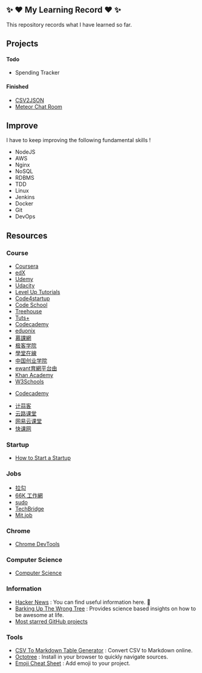 ## :sparkles: :heart: My Learning Record :heart: :sparkles:

This repository records what I have learned so far.

## Projects

#### Todo

* Spending Tracker

#### Finished

* [CSV2JSON](https://github.com/LIYINGZHEN/my-learning-record/tree/master/Meteor/Projects/6.meteor-csv2json)
* [Meteor Chat Room](https://github.com/LIYINGZHEN/my-learning-record/tree/master/Meteor/Projects/7.meteor-chat-room)

## Improve

I have to keep improving the following fundamental skills !

* NodeJS
* AWS
* Nginx
* NoSQL
* RDBMS
* TDD
* Linux
* Jenkins
* Docker
* Git
* DevOps

## Resources

### Course

* [Coursera](https://www.coursera.org/)
* [edX](https://www.edx.org/)
* [Udemy](https://www.udemy.com/)
* [Udacity](https://www.udacity.com/)
* [Level Up Tutorials](https://leveluptutorials.com/)
* [Code4startup](https://code4startup.com/)
* [Code School](https://www.codeschool.com/)
* [Treehouse](https://teamtreehouse.com/)
* [Tuts+](http://tutsplus.com/)
* [Codecademy](https://www.codecademy.com/learn)
* [eduonix](https://www.eduonix.com/)
* [慕課網](http://www.imooc.com/)
* [极客学院](http://www.jikexueyuan.com/)
* [學堂在線](http://www.xuetangx.com/)
* [中国创业学院](http://cie.xuetangx.com/)
* [ewant育網平台由](http://www.ewant.org/)
* [Khan Academy](https://www.khanacademy.org/computing/computer-science)
* [W3Schools](http://www.w3schools.com/)
- [Codecademy](https://www.codecademy.com/learn)
* [计蒜客](http://www.jisuanke.com/)
* [云路课堂](http://yun.lu/student/homepage)
* [网易云课堂](http://study.163.com/)
* [快课网](www.cricode.coma)

### Startup

* [How to Start a Startup](http://startupclass.samaltman.com/)

### Jobs

- [拉勾](http://www.lagou.com/)
- [66K 工作網](http://www.66kjobs.tw/)
- [sudo](https://sudo.com.tw/)
- [TechBridge](https://techbridge.cc/)
- [Mit.job](http://mit.jobs/)

### Chrome

* [Chrome DevTools](https://developers.google.com/web/tools/chrome-devtools/)

### Computer Science

* [Computer Science](https://github.com/open-source-society/computer-science)

### Information

* [Hacker News](https://news.ycombinator.com/) : You can find useful information here. :sparkling_heart:
* [Barking Up The Wrong Tree](http://www.bakadesuyo.com/blog/) : Provides science based insights on how to be awesome at life.
* [Most starred GitHub projects](https://github.com/search?q=stars:%3E1&s=stars&type=Repositories)

### Tools

* [CSV To Markdown Table Generator](https://donatstudios.com/CsvToMarkdownTable) : Convert CSV to Markdown online.
* [Octotree](https://github.com/buunguyen/octotree) : Install in your browser to quickly navigate sources.
* [Emoji Cheat Sheet](http://www.emoji-cheat-sheet.com/) : Add emoji to your project.
